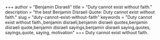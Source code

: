 +++
author = "Benjamin Disraeli"
title = "Duty cannot exist without faith."
description = "the best Benjamin Disraeli Quote: Duty cannot exist without faith."
slug = "duty-cannot-exist-without-faith"
keywords = "Duty cannot exist without faith.,benjamin disraeli,benjamin disraeli quotes,benjamin disraeli quote,benjamin disraeli sayings,benjamin disraeli saying,quotes, sayings,quote, saying, motivation"
+++
Duty cannot exist without faith.
